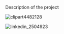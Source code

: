 Description of the project


![clipart4482128](https://github.com/user-attachments/assets/e99f0d02-ab31-470f-a7f8-1243873e92b8)


![linkedin_2504923](https://github.com/user-attachments/assets/28acc724-e88d-4b50-8099-9e9c18c90a85)

